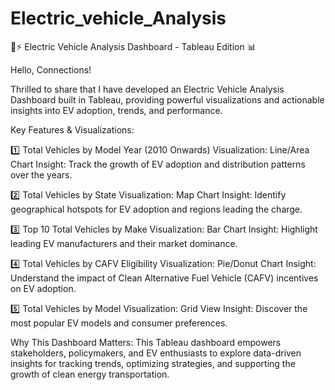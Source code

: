 # Electric_vehicle_Analysis

🚗⚡ Electric Vehicle Analysis Dashboard - Tableau Edition 📊

Hello, Connections!

Thrilled to share that I have developed an Electric Vehicle Analysis Dashboard built in Tableau, providing powerful visualizations and actionable insights into EV adoption, trends, and performance.

Key Features & Visualizations:

1️⃣ Total Vehicles by Model Year (2010 Onwards)
Visualization: Line/Area Chart
Insight: Track the growth of EV adoption and distribution patterns over the years.

2️⃣ Total Vehicles by State
Visualization: Map Chart
Insight: Identify geographical hotspots for EV adoption and regions leading the charge.

3️⃣ Top 10 Total Vehicles by Make
Visualization: Bar Chart
Insight: Highlight leading EV manufacturers and their market dominance.

4️⃣ Total Vehicles by CAFV Eligibility
Visualization: Pie/Donut Chart
Insight: Understand the impact of Clean Alternative Fuel Vehicle (CAFV) incentives on EV adoption.

5️⃣ Total Vehicles by Model
Visualization: Grid View
Insight: Discover the most popular EV models and consumer preferences.

Why This Dashboard Matters:
This Tableau dashboard empowers stakeholders, policymakers, and EV enthusiasts to explore data-driven insights for tracking trends, optimizing strategies, and supporting the growth of clean energy transportation.
